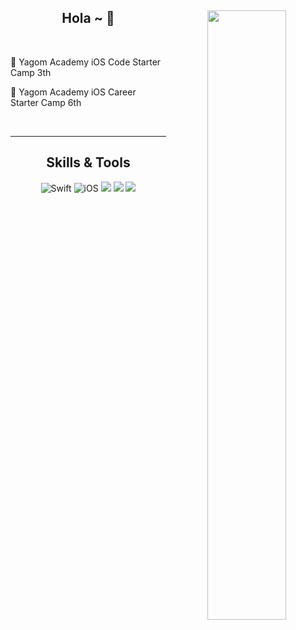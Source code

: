 
<div align="center">
<img align="right" width="50%" src="https://github-readme-stats.vercel.app/api?username=yeeton37&show_icons=true&theme=radical"/>

  
## Hola ~ 👋
  
<br>
<div align="left">
  
 🐻 Yagom Academy iOS Code Starter Camp 3th  
  
 🐻 Yagom Academy iOS Career Starter Camp 6th

  <br>
 
</div>
 
---
    
<!-- <img align="right" width="50%" src="https://github-readme-stats.vercel.app/api/top-langs/?username=yeeton37&theme=dracula&exclude_repo=Computer-Science-Engineering&layout=compact&langs_count=10"/></a> -->

## Skills & Tools
<div align="middle">

![Swift](https://img.shields.io/badge/Swift-FA7343?style=flat-square&logo=Swift&logoColor=white) 
![iOS](https://img.shields.io/badge/iOS-222222?style=flat-square&logo=Apple&logoColor=white) 
<img src="https://img.shields.io/badge/XCode-147EFB?style=flat-square&logo=xcode&logoColor=white"/>
<img src="https://img.shields.io/badge/GitHub-181717?style=flat-square&logo=github&logoColor=white"/> 
<img src="https://img.shields.io/badge/Git-F05032?style=flat-square&logo=Git&logoColor=white"/>

  <br>
 
</div>
